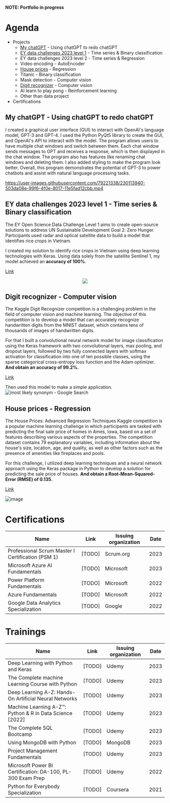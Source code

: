 **NOTE: Portfolio in progress**

# Agenda
* Projects
  - [My chatGPT](https://github.com/MrBounty/Data_portfolio/blob/main/README.md#my-chatgpt---using-chatgpt-to-redo-chatgpt) - Using chatGPT to redo chatGPT
  - [EY data challenges 2023 level 1](https://github.com/MrBounty/Data_portfolio#ey-data-challenges-2023-level-1---time-series--binary-classification) - Time series & Binary classification
  - EY data challenges 2023 level 2 - Time series & Regression
  - Video encoding - AutoEncoder
  - [House prices](https://github.com/MrBounty/Data_portfolio#house-prices---regression) - Regression
  - Titanic - Binary classification
  - Mask detection - Computer vision
  - [Digit recognizer](https://github.com/MrBounty/Data_portfolio#digit-recognizer---computer-vision) - Computer vision
  - AI learn to play pong - Reinforcement learning
  - Other than data project
* Certifications

## My chatGPT - Using chatGPT to redo chatGPT

I created a graphical user interface (GUI) to interact with OpenAI's language model, GPT-3 and GPT-4. I used the Python PyQt5 library to create the GUI, and OpenAI's API to interact with the model. The program allows users to have multiple chat windows and switch between them. Each chat window sends messages to GPT and receives a response, which is then displayed in the chat window. The program also has features like renaming chat windows and deleting them. I also added styling to make the program look better. Overall, this program demonstrates the potential of GPT-3 to power chatbots and assist with natural language processing tasks.

https://user-images.githubusercontent.com/79221338/230113940-503da08e-99f6-4f0e-8017-11e5fad12cbb.mp4


## EY data challenges 2023 level 1 - Time series & Binary classification
The EY Open Science Data Challenge Level 1 aims to create open-source solutions to address UN Sustainable Development Goal 2: Zero Hunger. Participants used radar and optical satellite data to build a model that identifies rice crops in Vietnam.

I created my solution to identify rice crops in Vietnam using deep learning technologies with Keras. Using data solely from the satellite Sentinel 1, my model achieved an **accuracy of 100%**.

[Link](https://github.com/MrBounty/Data_portfolio/tree/main/EY%20data%20challenges%202023%20level%201)

<p align="center">
  <img src="https://user-images.githubusercontent.com/79221338/226183748-afe263fb-f68b-4996-b743-e55372003f1f.jpg">
</p>

## Digit recognizer - Computer vision
The Kaggle Digit Recognizer competition is a challenging problem in the field of computer vision and machine learning. The objective of this competition is to develop a model that can accurately recognize handwritten digits from the MNIST dataset, which contains tens of thousands of images of handwritten digits.

For that I built a convolutional neural network model for image classification using the Keras framework with two convolutional layers, max pooling, and dropout layers, followed by two fully connected layers with softmax activation for classification into one of ten possible classes, using the sparse categorical cross-entropy loss function and the Adam optimizer. **And obtain an accuracy of 99.2%.**

[Link](https://github.com/MrBounty/Data_portfolio/tree/main/Digit%20recognizer)

Then used this model to make a simple application.  
![most likely synonym - Google Search](https://user-images.githubusercontent.com/79221338/226188313-34b72d79-9bfe-4943-8a4c-87971bda58f8.gif)

## House prices - Regression
The House Prices: Advanced Regression Techniques Kaggle competition is a popular machine learning challenge in which participants are tasked with predicting the final sale price of homes in Ames, Iowa, based on a set of features describing various aspects of the properties. The competition dataset contains 79 explanatory variables, including information about the house's size, location, age, and quality, as well as other factors such as the presence of amenities like fireplaces and pools.

For this challenge, I utilized deep learning techniques and a neural network approach using the Keras package in Python to develop a solution for predicting the sale price of houses. **And obtain a Root-Mean-Squared-Error (RMSE) of 0.135.**

[Link](https://github.com/MrBounty/Data_portfolio/tree/main/House%20prices)

![image](https://user-images.githubusercontent.com/79221338/226406756-f85e019a-44b7-4208-bb9a-25433a39ccf3.png)

# Certifications
| Name  | Link | Issuing organization | Date |
| ------------- | ------------- | ------------- | ------------- |
| Professional Scrum Master I Certification (PSM 1) | [TODO] | Scrum.org | 2023 |
| Microsoft Azure AI Fundamentals | [TODO] | Microsoft | 2023 |
| Power Platform Fundamentals | [TODO] | Microsoft | 2022 |
| Azure Fundamentals | [TODO] | Microsoft | 2022 |
| Google Data Analytics Specialization | [TODO] | Google | 2022 |

# Trainings
| Name  | Link | Issuing organization | Date |
| ------------- | ------------- | ------------- | ------------- |
| Deep Learning with Python and Keras | [TODO] | Udemy | 2023 |
| The Complete machine Learning Course with Python | [TODO] | Udemy | 2023 |
| Deep Learning A-Z: Hands-On Artificial Neural Networks | [TODO] | Udemy | 2023 |
| Machine Learning A-Z™: Python & R in Data Science [2022] | [TODO] | Udemy | 2023 |
| The Complete SQL Bootcamp | [TODO] | Udemy | 2023 |
| Using MongoDB with Python | [TODO] | MongoDB | 2023 |
| Project Management Fundamentals | [TODO] | Udemy | 2023 |
| Microsoft Power BI Certification: DA-100, PL-300 Exam Prep | [TODO] | Udemy | 2022 |
| Python for Everybody Specialization | [TODO] | Coursera | 2021 |
